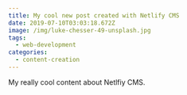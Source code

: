 ```yaml
---
title: My cool new post created with Netlify CMS
date: 2019-07-10T03:03:18.672Z
image: /img/luke-chesser-49-unsplash.jpg
tags:
  - web-development
categories:
  - content-creation
---
```

My really cool content about Netlfiy CMS.
